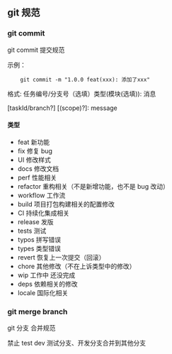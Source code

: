 ## git 规范

### git commit

git commit 提交规范

示例：

```
    git commit -m "1.0.0 feat(xxx): 添加了xxx"
```

格式: 任务编号/分支号（选填）类型(模块(选填)): 消息

[taskId/branch?] [(scope)?]: message

#### 类型

-   feat 新功能
-   fix 修复 bug
-   UI 修改样式
-   docs 修改文档
-   perf 性能相关
-   refactor 重构相关（不是新增功能，也不是 bug 改动）
-   workflow 工作流
-   build 项目打包构建相关的配置修改
-   CI 持续化集成相关
-   release 发版
-   tests 测试
-   typos 拼写错误
-   types 类型错误
-   revert 恢复上一次提交（回滚）
-   chore 其他修改（不在上诉类型中的修改）
-   wip 工作中 还没完成
-   deps 依赖相关的修改
-   locale 国际化相关

### git merge branch

git 分支 合并规范

禁止 test dev 测试分支、开发分支合并到其他分支
